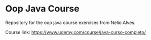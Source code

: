 # Oop Java Course

Repository for the oop java course exercises from Nelio Alves.

Course link: https://www.udemy.com/course/java-curso-completo/
